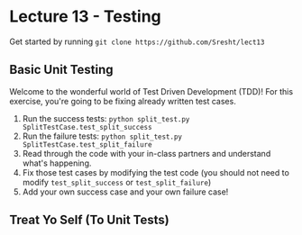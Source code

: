 # Lecture 13 - Testing

Get started by running `git clone https://github.com/Sresht/lect13`

## Basic Unit Testing

Welcome to the wonderful world of Test Driven Development (TDD)!
For this exercise, you're going to be fixing already written test cases.

1. Run the success tests: `python split_test.py SplitTestCase.test_split_success`
2. Run the failure tests: `python split_test.py SplitTestCase.test_split_failure`
3. Read through the code with your in-class partners and understand what's
   happening.
4. Fix those test cases by modifying the test code 
    (you should not need to modify `test_split_success` or `test_split_failure`)
5. Add your own success case and your own failure case!


## Treat Yo Self (To Unit Tests)

